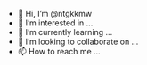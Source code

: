 - 👋 Hi, I’m @ntgkkmw
- 👀 I’m interested in ...
- 🌱 I’m currently learning ...
- 💞️ I’m looking to collaborate on ...
- 📫 How to reach me ...

<!---
ngkwtkm/ngkwtkm is a ✨ special ✨ repository because its `README.md` (this file) appears on your GitHub profile.
You can click the Preview link to take a look at your changes.
--->
